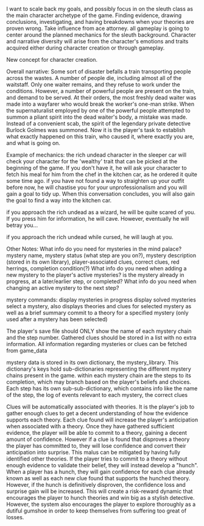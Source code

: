 I want to scale back my goals, and possibly focus in on the sleuth class as the main character archetype of the game. Finding evidence, drawing conclusions, investigating, and having breakdowns when your theories are proven wrong. Take influence from ace attorney.
all gameplay is going to center around the planned mechanics for the sleuth background. Character and narrative diversity will arise from the character's emotions and traits acquired either during character creation or through gameplay.

New concept for character creation.


Overall narrative:
Some sort of disaster befalls a train transporting people across the wastes. A number of people die, including almost all of the waitstaff. Only one waiter remains, and they refuse to work under the conditions. However, a number of powerful people are present on the train, and demand to be served. At their orders, the most freshly dead waiter was made into a wayfarer who would break the worker's one-man strike. When the supernaturalist employed by one of the powerful people attempted to summon a pliant spirit into the dead waiter's body, a mistake was made. Instead of a convenient scab, the spirit of the legendary private detective Burlock Golmes was summoned. Now it is the player's task to establish what exactly happened on this train, who caused it, where exactly you are, and what is going on.


Example of mechanics:
the rich undead character in the sleeper car will check your character for the 'wealthy' trait that can be picked at the beginning of the game. If you don't have it, he will ask your character to fetch his meal for him from the chef in the kitchen car, as he ordered it quite some time ago. if you have not found a way to straighten up your outfit before now, he will chastise you for your unprofessionalism and you will gain a goal to tidy up. When this conversation concludes, you will also gain the goal to find a way into the kitchen car.

if you approach the rich undead as a wizard, he will be quite scared of you. If you press him for information, he will cave. However, eventually he will betray you...

if you approach the rich undead while cursed, he will laugh at you.


Other Notes:
What info do you need for mysteries in the mind palace?
    mystery name, mystery status (what step are you on?), mystery description (stored in its own library), player-associated clues, correct clues, red herrings, completion condition(?)
What info do you need when adding a new mystery to the player's active mysteries?
    is the mystery already in progress, at a later/earlier step, or completed? 
What info do you need when changing an active mystery to the next step?

mystery commands:
display mysteries in progress
display solved mysteries
select a mystery, also displays theories and clues for selected mystery as well as a brief summary
commit to a theory for a specified mystery (only used after a mystery has been selected)


The player's save file should ONLY show the name of each mystery chain and the step number. Gathered clues should be stored in a list with no extra information. All information regarding mysteries or clues can be fetched from game_data

mystery data is stored in its own dictionary, the mystery_library. This dictionary's keys hold sub-dictionaries representing the different mystery chains present in the game. within each mystery chain are the steps to its completion, which may branch based on the player's beliefs and choices. Each step has its own sub-sub-dictionary, which contains info like the name of the step, the log of events relevant to each mystery, the correct clues

Clues will be automatically associated with theories. It is the player's job to gather enough clues to get a decent understanding of how the evidence supports each theory. Each clue found will increase the player's anticipation when associated with a theory. Once they have gathered sufficient evidence, the player will be able to commit to a theory, gaining a decent amount of confidence. However if a clue is found that disproves a theory the player has committed to, they will lose confidence and convert their anticipation into surprise. This malus can be mitigated by having fully identified other theories. If the player tries to commit to a theory without enough evidence to validate their belief, they will instead develop a "hunch". When a player has a hunch, they will gain confidence for each clue already known as well as each new clue found that supports the hunched theory. However, if the hunch is definitively disproven, the confidence loss and surprise gain will be increased. This will create a risk-reward dynamic that encourages the player to hunch theories and win big as a stylish detective. However, the system also encourages the player to explore thoroughly as a dutiful gumshoe in order to keep themselves from suffering too great of losses.